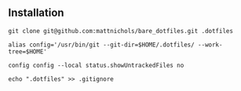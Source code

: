 ## Installation


```
git clone git@github.com:mattnichols/bare_dotfiles.git .dotfiles
```

```
alias config='/usr/bin/git --git-dir=$HOME/.dotfiles/ --work-tree=$HOME'
```

```
config config --local status.showUntrackedFiles no
```

```
echo ".dotfiles" >> .gitignore
```

